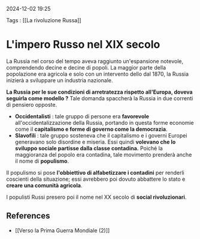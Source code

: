 2024-12-02 19:25

Tags : [[La rivoluzione Russa]]

# L'impero Russo nel XIX secolo

La Russia nel corso del tempo aveva raggiunto un'espansione notevole, comprendendo decine e decine di popoli. La maggior parte della popolazione era agricola e solo con un intervento dello dal 1870, la Russia inizierà a sviluppare un industria nazionale.

**La Russia per le sue condizioni di arretratezza rispetto all'Europa, doveva seguirla come modello ?** Tale domanda spaccherà la Russia in due correnti di pensiero opposte.

- **Occidentalisti** : tale gruppo di persone era **favorevole** all'occidentalizzazione della Russia, portando in questa forme economie come il **capitalismo e forme di governo come la democrazia**.
- **Slavofili** : tale gruppo sosteneva che il capitalismo e i governi Europei generavano solo disordine e miseria. Essi quindi **volevano che lo sviluppo sociale partisse dalla classe contadina.** Poiché la maggioranza del popolo era contadina, tale movimento prenderà anche il nome di **populismo**.

Il populismo si pose **l'obbiettivo di alfabetizzare i contadini** per renderli coscienti della situazione; essi avrebbero poi dovuto abbattere lo stato e **creare una comunità agricola**.

I populisti Russi presero poi il nome nel XX secolo di **social rivoluzionari**.
## References

- [[Verso la Prima Guerra Mondiale (2)]]

